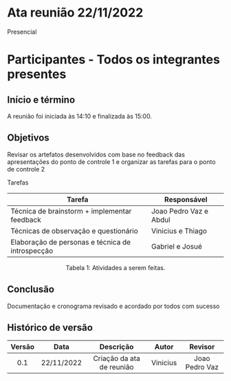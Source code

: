 # Ata reunião 22/11/2022

Presencial 

# Participantes - Todos os integrantes presentes

## Início e término
A reunião foi iniciada às 14:10 e finalizada às 15:00.

## Objetivos
Revisar os artefatos desenvolvidos com base no feedback das apresentações do ponto de controle 1 e organizar as tarefas para o ponto de controle 2

Tarefas


| Tarefa | Responsável |
| ---- | ---- |
| Técnica de brainstorm + implementar feedback | Joao Pedro Vaz  e Abdul
| Técnicas de observação e questionário |  Vinicius e Thiago
| Elaboração de personas e técnica de introspecção | Gabriel e Josué

<figcaption align="center">Tabela 1: Atividades a serem feitas.</figcaption>


## Conclusão

Documentação e cronograma revisado e acordado por todos com sucesso

## Histórico de versão
| Versão | Data | Descrição | Autor | Revisor |
| :----: | :--: | :-------: | :---: | :-----: |
| 0.1 | 22/11/2022 | Criação da ata de reunião | Vinicius | Joao Pedro Vaz |
